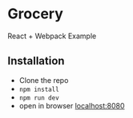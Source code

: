 # Grocery
React + Webpack Example

## Installation
* Clone the repo
* `npm install`
* `npm run dev`
* open in browser [localhost:8080](http://localhost:8080)
